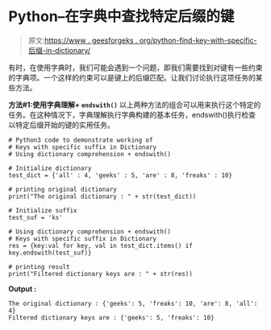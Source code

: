 # Python–在字典中查找特定后缀的键

> 原文:[https://www . geesforgeks . org/python-find-key-with-specific-后缀-in-dictionary/](https://www.geeksforgeeks.org/python-find-keys-with-specific-suffix-in-dictionary/)

有时，在使用字典时，我们可能会遇到一个问题，即我们需要找到对键有一些约束的字典项。一个这样的约束可以是键上的后缀匹配。让我们讨论执行这项任务的某些方法。

**方法#1:使用字典理解+ `endswith()`**
以上两种方法的组合可以用来执行这个特定的任务。在这种情况下，字典理解执行字典构建的基本任务，endswith()执行检查以特定后缀开始的键的实用任务。

```
# Python3 code to demonstrate working of
# Keys with specific suffix in Dictionary
# Using dictionary comprehension + endswith()

# Initialize dictionary
test_dict = {'all' : 4, 'geeks' : 5, 'are' : 8, 'freaks' : 10}

# printing original dictionary
print("The original dictionary : " + str(test_dict))

# Initialize suffix
test_suf = 'ks'

# Using dictionary comprehension + endswith()
# Keys with specific suffix in Dictionary
res = {key:val for key, val in test_dict.items() if key.endswith(test_suf)}

# printing result 
print("Filtered dictionary keys are : " + str(res))
```

**Output :**

```
The original dictionary : {'geeks': 5, 'freaks': 10, 'are': 8, 'all': 4}
Filtered dictionary keys are : {'geeks': 5, 'freaks': 10}

```